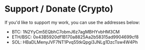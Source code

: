 # Support / Donate (Crypto)

If you'd like to support my work, you can use the addresses below:

- BTC: 1N2YyCm5EQbhC7obmJ6z7agMBHYvbHM3CM
- ETH/BSC: 0x43B5920df1B170a8825Aa2b58315ad9904699cf8
- SOL: HBaDLMenyJVF7NT1Pvq55tkQpgi3JNLg1DzcTsw4W4Ph
